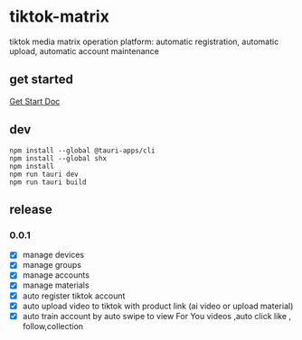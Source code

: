 # tiktok-matrix

tiktok media matrix operation platform: automatic registration, automatic upload, automatic account maintenance

## get started

[Get Start Doc](https://github.com/niostack/tiktok-matrix/wiki)

## dev

```shell
npm install --global @tauri-apps/cli
npm install --global shx
npm install
npm run tauri dev
npm run tauri build
```

## release

### 0.0.1

- [x] manage devices
- [x] manage groups
- [x] manage accounts
- [x] manage materials
- [x] auto register tiktok account
- [x] auto upload video to tiktok with product link (ai video or upload material)
- [x] auto train account by auto swipe to view For You videos ,auto click like , follow,collection
